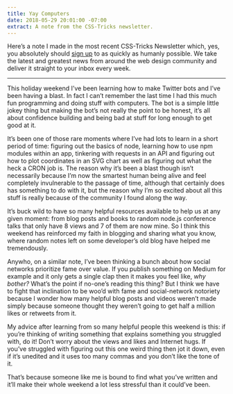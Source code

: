 ```yaml
---
title: Yay Computers
date: 2018-05-29 20:01:00 -07:00
extract: A note from the CSS-Tricks newsletter.
---
```


Here’s a note I made in the most recent CSS-Tricks Newsletter which, yes, you absolutely should [sign up](https://css-tricks.com/newsletters/) to as quickly as humanly possible. We take the latest and greatest news from around the web design community and deliver it straight to your inbox every week.

***

This holiday weekend I’ve been learning how to make Twitter bots and I’ve been having a blast. In fact I can’t remember the last time I had this much fun programming and doing stuff with computers. The bot is a simple little jokey thing but making the bot’s not really the point to be honest, it’s all about confidence building and being bad at stuff for long enough to get good at it.

It’s been one of those rare moments where I’ve had lots to learn in a short period of time: figuring out the basics of node, learning how to use npm modules within an app, tinkering with requests in an API and figuring out how to plot coordinates in an SVG chart as well as figuring out what the heck a CRON job is. The reason why it’s been a blast though isn’t necessarily because I’m now the smartest human being alive and feel completely invulnerable to the passage of time, although that certainly does has something to do with it, but the reason why I’m so excited about all this stuff is really because of the community I found along the way.

It’s buck wild to have so many helpful resources available to help us at any given moment: from blog posts and books to random node.js conference talks that only have 8 views and 7 of them are now mine. So I think this weekend has reinforced my faith in blogging and sharing what you know, where random notes left on some developer’s old blog have helped me tremendously.

Anywho, on a similar note, I’ve been thinking a bunch about how social networks prioritize fame over value. If you publish something on Medium for example and it only gets a single clap then it makes you feel like, _why bother?_ What’s the point if no-one’s reading this thing? But I think we have to fight that inclination to be woo’d with fame and social-network notoriety because I wonder how many helpful blog posts and videos weren’t made simply because someone thought they weren’t going to get half a million likes or retweets from it.

My advice after learning from so many helpful people this weekend is this: if you’re thinking of writing something that explains something you struggled with, do it! Don’t worry about the views and likes and Internet hugs. If you’ve struggled with figuring out this one weird thing then jot it down, even if it’s unedited and it uses too many commas and you don’t like the tone of it.

That’s because someone like me is bound to find what you’ve written and it’ll make their whole weekend a lot less stressful than it could’ve been.